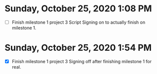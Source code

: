 # Sunday, October 25, 2020 1:08 PM
- [ ] Finish milestone 1 project 3 Script
Signing on to actually finish on milestone 1.
# Sunday, October 25, 2020 1:54 PM
- [x] Finish milestone 1 project 3
Signing off after finishing milestone 1 for real.